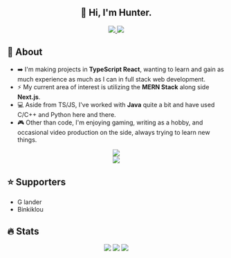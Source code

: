 
<div align='center'>
  <h2>👋 Hi, I'm Hunter.</h2>
  <div>
    <!-- <img src='https://img.shields.io/badge/LinkedIn-blue?logo=linkedin&logoColor=white&style=for-the-badge' /> -->
    <a href='https://twitter.com/hunterparcells' target='_blank'>
      <img src='https://img.shields.io/badge/Twitter-blue?logo=twitter&logoColor=white&style=for-the-badge' />
    </a>
    <a href='https://ko-fi.com/hunterparcells' target='_blank'>
      <img src='https://img.shields.io/badge/Donate-blue?logo=kofi&logoColor=white&style=for-the-badge' />
    </a>
  </div>
</div>

## 🚀 About
- ➡️ I'm making projects in **TypeScript React**, wanting to learn and gain as much experience as much as I can in full stack web development.
- ⚡ My current area of interest is utilizing the **MERN Stack** along side **Next.js**.
- 💻 Aside from TS/JS, I've worked with **Java** quite a bit and have used C/C++ and Python here and there.
- 🎮 Other than code, I'm enjoying gaming, writing as a hobby, and occasional video production on the side, always trying to learn new things.

<div align="center">
  <img src="https://skillicons.dev/icons?i=mongo,express,react,nodejs,ts,next,scss,cloudflare,netlify" />
  <br />
  <img src="https://skillicons.dev/icons?i=vscode,figma,sentry,idea,java" />
</div>

## ⭐ Supporters
- G lander
- Binkiklou

## 🔥 Stats
<div align="center">
  <img src="https://github-readme-stats.vercel.app/api/top-langs/?username=hparcells&layout=compact&theme=dark" />
  <img src="https://github-readme-stats.vercel.app/api/wakatime?username=hparcells&layout=compact&langs_count=6&theme=dark" />
  <img src="https://streak-stats.demolab.com/?user=hparcells&theme=dark" />
</div>
